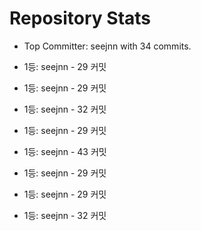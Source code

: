 # Repository Stats

- Top Committer: seejnn with 34 commits.

- 1등: seejnn - 29 커밋

- 1등: seejnn - 29 커밋

- 1등: seejnn - 32 커밋

- 1등: seejnn - 29 커밋

- 1등: seejnn - 43 커밋

- 1등: seejnn - 29 커밋

- 1등: seejnn - 29 커밋

- 1등: seejnn - 32 커밋
